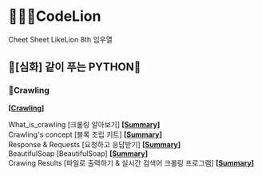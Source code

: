 # 👨🏻‍🏫CodeLion
Cheet Sheet
LikeLion 8th 임우열

## 🙏[심화] 같이 푸는 PYTHON🙏

### 📌Crawling

**[[Crawling](/Crawling/Crawling.py)]**<br/> 

What_is_crawling [크롤링 알아보기] **[[Summary](/[심화]_같이_푸는_PYTHON/What_is_crawling.md)]**<br/>
Crawling's concept [블록 조립 키트] **[[Summary](/[심화]_같이_푸는_PYTHON/Crawling's_concept.md.md)]**<br/>
Response & Requests [요청하고 응답받기] **[[Summary](/[심화]_같이_푸는_PYTHON/Respose&Requests.md)]**<br/>
BeautifulSoap [BeautifulSoap] **[[Summary](/[심화]_같이_푸는_PYTHON/BeautifulSoap.md)]**<br/>
Crawing Results [파일로 출력하기 & 실시간 검색어 크롤링 프로그램] **[[Summary](/[심화]_같이_푸는_PYTHON/Crawling_Results.md)]**<br/>

